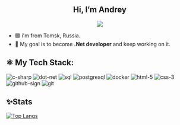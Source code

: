 <p align="center"><h2 align="center">Hi, I’m Andrey</h2>

<p align="center">
  <img src="https://readme-typing-svg.herokuapp.com/?lines=Welcome+!+👨‍💻&font=Fira%20Code&center=true&width=380&height=50">
</p>

- 🟪 i'm from Tomsk, Russia.
- 💪 My goal is to become __.Net developer__ and keep working on it.

<h2>⚛️ My Tech Stack:</h2>

![c-sharp](https://github.com/qwerroaaa/qwerroaaa/assets/127934860/e46704a5-02f4-4137-9598-3c3144530085)
![dot-net](https://github.com/qwerroaaa/qwerroaaa/assets/127934860/ba48ce91-aa8a-4347-b35b-8370eff5ec75)
![sql](https://github.com/qwerroaaa/qwerroaaa/assets/127934860/eb95b8b6-798d-4a3f-a936-5d482aef30be)
![postgresql](https://github.com/qwerroaaa/qwerroaaa/assets/127934860/c33e2b1d-748e-4739-a79f-818f1cd0c219)
![docker](https://github.com/qwerroaaa/qwerroaaa/assets/127934860/eb00f32c-7218-490f-bfcc-9f459a5a1883)
![html-5](https://github.com/qwerroaaa/qwerroaaa/assets/127934860/1e6b45bc-6b06-4983-80f5-b01c33d55ce3)
![css-3](https://github.com/qwerroaaa/qwerroaaa/assets/127934860/560b15ff-8b25-4c6e-bb4d-b0279014ac83)
![github-sign](https://github.com/qwerroaaa/qwerroaaa/assets/127934860/809bf63b-9eb9-4942-9cac-5b2eec164069)
![git](https://github.com/qwerroaaa/qwerroaaa/assets/127934860/288578de-de2e-47c8-ad57-784f17a93f98)



<h2>✨Stats</h2>

[![Top Langs](https://github-readme-stats.vercel.app/api/top-langs?username=qwerroaaa)](https://github.com/anuraghazra/github-readme-stats)




<!---
qwerroaaa/qwerroaaa is a ✨ special ✨ repository because its `README.md` (this file) appears on your GitHub profile.
You can click the Preview link to take a look at your changes.
--->
